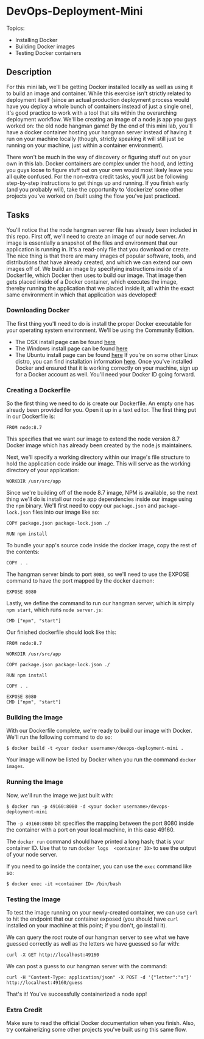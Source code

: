 # DevOps-Deployment-Mini

Topics:
 * Installing Docker
 * Building Docker images
 * Testing Docker containers

## Description
For this mini lab, we'll be getting Docker installed locally as well as using it to build an image and container. 
While this exercise isn't strictly related to deployment itself (since an actual production deployment process 
would have you deploy a whole bunch of containers instead of just a single one), it's good practice to work with 
a tool that sits within the overarching deployment workflow. We'll be creating an image of a node.js app you guys 
worked on: the old node hangman game! By the end of this mini lab, you'll have a docker container hosting your 
hangman server instead of having it run on your machine locally (though, strictly speaking it will still just 
be running on your machine, just within a container environment). 

There won't be much in the way of discovery or figuring stuff out on your own in this lab. Docker containers 
are complex under the hood, and letting you guys loose to figure stuff out on your own would most likely leave 
you all quite confused. For the non-extra credit tasks, you'll just be following step-by-step instructions to 
get things up and running. If you finish early (and you probably will), take the opportunity to 'dockerize' 
some other projects you've worked on /built using the flow you've just practiced. 

## Tasks
You'll notice that the node hangman server file has already been included in this repo. First off, we'll need 
to create an image of our node server. An image is essentially a snapshot of the files and environment that 
our application is running in. It's a read-only file that you download or create. The nice thing is that there 
are many images of popular software, tools, and distributions that have already created, and which we can 
extend our own images off of. We build an image by specifying instructions inside of a Dockerfile, which 
Docker then uses to build our image. That image then gets placed inside of a Docker container, which executes 
the image, thereby running the application that we placed inside it, all within the exact same environment in 
which that application was developed!

### Downloading Docker
The first thing you'll need to do is install the proper Docker executable for your operating system environment. 
We'll be using the Community Edition.
 * The OSX install page can be found [here](https://docs.docker.com/docker-for-mac/install/)
 * The Windows install page can be found [here](https://docs.docker.com/docker-for-windows/install/)
 * The Ubuntu install page can be found [here](https://docs.docker.com/engine/installation/linux/docker-ce/ubuntu/)
If you're on some other Linux distro, you can find installation information [here](https://docs.docker.com/engine/installation/#server). 
Once you've installed Docker and ensured that it is working correctly on your machine, sign up for a Docker account as well. 
You'll need your Docker ID going forward.

### Creating a Dockerfile
So the first thing we need to do is create our Dockerfile. An empty one has already been provided for you. Open 
it up in a text editor. The first thing put in our Dockerfile is:
```
FROM node:8.7
```
This specifies that we want our image to extend the node version 8.7 Docker image which has already been created 
by the node.js maintainers. 

Next, we'll specify a working directory within our image's file structure to hold the application code inside 
our image. This will serve as the working directory of your application:
```
WORKDIR /usr/src/app
```

Since we're building off of the node 8.7 image, NPM is available, so the next thing we'll do is install our 
node app dependencies inside our image using the `npm` binary. We'll first need to copy our `package.json` 
and `package-lock.json` files into our image like so:
```
COPY package.json package-lock.json ./

RUN npm install
```

To bundle your app's source code inside the docker image, copy the rest of the contents:
```
COPY . .
```

The hangman server binds to port `8080`, so we'll need to use the EXPOSE command to have the port mapped 
by the docker daemon:
```
EXPOSE 8080
```

Lastly, we define the command to run our hangman server, which is simply `npm start`, which runs `node server.js`:
```
CMD ["npm", "start"]
```

Our finished dockerfile should look like this:
```
FROM node:8.7

WORKDIR /usr/src/app

COPY package.json package-lock.json ./

RUN npm install

COPY . .

EXPOSE 8080
CMD ["npm", "start"]
```

### Building the Image
With our Dockerfile complete, we're ready to build our image with Docker. We'll run the following command to do so:
```
$ docker build -t <your docker username>/devops-deployment-mini .
```

Your image will now be listed by Docker when you run the command `docker images`.

### Running the Image
Now, we'll run the image we just built with:
```
$ docker run -p 49160:8080 -d <your docker username>/devops-deployment-mini
```

The `-p 49160:8080` bit specifies the mapping between the port 8080 inside the container with a port on your local 
machine, in this case 49160.

The `docker run` command should have printed a long hash; that is your container ID. Use that to run `docker logs 
<container ID>` to see the output of your node server.

If you need to go inside the container, you can use the `exec` command like so:
```
$ docker exec -it <container ID> /bin/bash
```

### Testing the Image
To test the image running on your newly-created container, we can use `curl` to hit the endpoint that our container 
exposed (you should have `curl` installed on your machine at this point; if you don't, go install it). 

We can query the root route of our hangman server to see what we have guessed correctly as well as the letters we 
have guessed so far with:
```
curl -X GET http://localhost:49160
```

We can post a guess to our hangman server with the command:
```
curl -H "Content-Type: application/json" -X POST -d '{"letter":"s"}' http://localhost:49160/guess
```

That's it! You've successfully containerized a node app!

### Extra Credit
Make sure to read the official Docker documentation when you finish. Also, try containerizing some other projects 
you've built using this same flow. 
